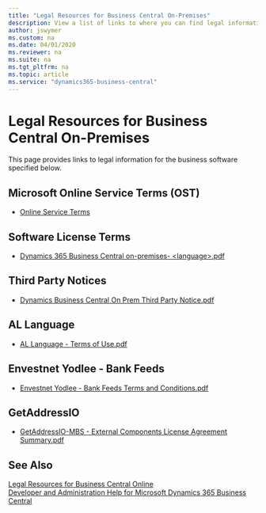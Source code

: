 ```yaml
---
title: "Legal Resources for Business Central On-Premises"
description: View a list of links to where you can find legal information that applies to Business Central on-premises deployments.
author: jswymer
ms.custom: na
ms.date: 04/01/2020
ms.reviewer: na
ms.suite: na
ms.tgt_pltfrm: na
ms.topic: article
ms.service: "dynamics365-business-central"
---
```

# Legal Resources for Business Central On-Premises

This page provides links to legal information for the business software specified below.


## Microsoft Online Service Terms (OST)

- [Online Service Terms](https://www.microsoft.com/licensing/product-licensing/products)

## Software License Terms

- [Dynamics 365 Business Central on-premises- \<language\>.pdf](https://www.microsoft.com/en-us/download/details.aspx?id=57274)

## Third Party Notices

- [Dynamics Business Central On Prem Third Party Notice.pdf](https://www.microsoft.com/en-us/download/details.aspx?id=57274)

## AL Language

- [AL Language - Terms of Use.pdf](https://www.microsoft.com/en-us/download/details.aspx?id=57274)

## Envestnet Yodlee - Bank Feeds 

- [Envestnet Yodlee - Bank Feeds Terms and Conditions.pdf](https://www.microsoft.com/en-us/download/details.aspx?id=57274)

## GetAddressIO

- [GetAddressIO-MBS - External Components License Agreement Summary.pdf](https://www.microsoft.com/en-us/download/details.aspx?id=57274)

<!--## Teams integration-->

<!--- links-->

## See Also

[Legal Resources for Business Central Online](legal.md)  
[Developer and Administration Help for Microsoft Dynamics 365 Business Central](../index.md)  

